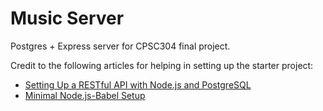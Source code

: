# Music Server

Postgres + Express server for CPSC304 final project.

Credit to the following articles for helping in setting up the starter project:
- [Setting Up a RESTful API with Node.js and PostgreSQL](https://blog.logrocket.com/setting-up-a-restful-api-with-node-js-and-postgresql-d96d6fc892d8)
- [Minimal Node.js-Babel Setup](https://www.robinwieruch.de/minimal-node-js-babel-setup/)

